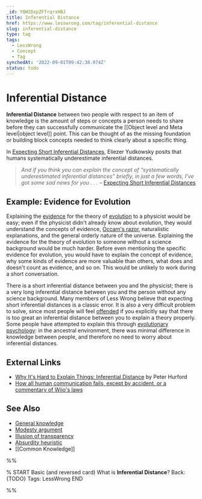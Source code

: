 ```yaml
---
_id: YQW2DxpZFTrqrxHBJ
title: Inferential Distance
href: https://www.lesswrong.com/tag/inferential-distance
slug: inferential-distance
type: tag
tags:
  - LessWrong
  - Concept
  - Tag
synchedAt: '2022-09-01T09:42:38.974Z'
status: todo
---
```


# Inferential Distance

**Inferential Distance** between two people with respect to an item of knowledge is the amount of steps or concepts a person needs to share before they can successfully communicate the [[Object level and Meta level|object level]] point. This can be thought of as the missing foundation or building block concepts needed to think clearly about a specific thing.

In [Expecting Short Inferential Distances](https://www.lessestwrong.com/posts/HLqWn5LASfhhArZ7w/expecting-short-inferential-distances), Eliezer Yudkowsky posits that humans systematically underestimate inferential distances.

> *And if you think you can explain the concept of “systematically underestimated inferential distances” briefly, in just a few words, I’ve got some sad news for you . . . –* [Expecting Short Inferential Distances](https://www.lessestwrong.com/posts/HLqWn5LASfhhArZ7w/expecting-short-inferential-distances)

## Example: Evidence for Evolution

Explaining the [evidence](https://lessestwrong.com/tag/evidence) for the theory of [evolution](https://lessestwrong.com/tag/evolution) to a physicist would be easy; even if the physicist didn't already know about evolution, they would understand the concepts of evidence, [Occam's razor](https://lessestwrong.com/tag/occam-s-razor), naturalistic explanations, and the general orderly nature of the universe. Explaining the evidence for the theory of evolution to someone without a science background would be much harder. Before even mentioning the specific evidence for evolution, you would have to explain the concept of evidence, why some kinds of evidence are more valuable than others, what does and doesn't count as evidence, and so on. This would be unlikely to work during a short conversation.

There is a short inferential distance between you and the physicist; there is a very long inferential distance between you and the person without any science background. Many members of Less Wrong believe that expecting short inferential distances is a classic error. It is also a very difficult problem to solve, since most people will feel [offended](https://wiki.lesswrong.com/wiki/offence) if you explicitly say that there is too great an inferential distance between you to explain a theory properly. Some people have attempted to explain this through [evolutionary psychology](https://lessestwrong.com/tag/evolutionary-psychology): in the ancestral environment, there was minimal difference in knowledge between people, and therefore no need to worry about inferential distances.

## External Links

- [Why It's Hard to Explain Things: Inferential Distance](http://everydayutilitarian.com/essays/why-its-hard-to-explain-things-inferential-distance/) by Peter Hurford
- [How all human communication fails, except by accident, or a commentary of Wiio's laws](https://jkorpela.fi/wiio.html)

## See Also

- [General knowledge](https://lessestwrong.com/tag/general-knowledge)
- [Modesty argument](https://lessestwrong.com/tag/modesty-argument)
- [Illusion of transparency](https://lessestwrong.com/tag/illusion-of-transparency)
- [Absurdity heuristic](https://lessestwrong.com/tag/absurdity-heuristic)
- [[Common Knowledge]]


%%

% START
Basic (and reversed card)
What is **Inferential Distance**?
Back: {TODO}
Tags: LessWrong
END
<!--ID: 1663156977350-->


%%
	
